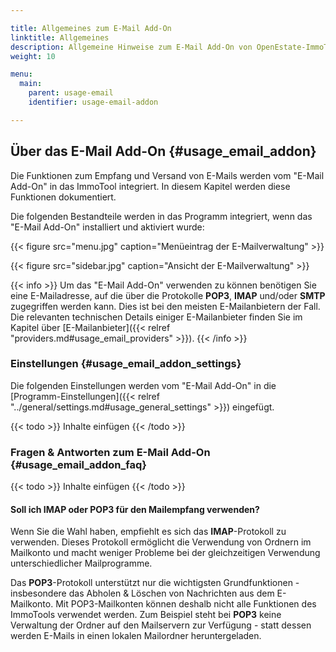 ```yaml
---

title: Allgemeines zum E-Mail Add-On
linktitle: Allgemeines
description: Allgemeine Hinweise zum E-Mail Add-On von OpenEstate-ImmoTool…
weight: 10

menu:
  main:
    parent: usage-email
    identifier: usage-email-addon

---
```


## Über das E-Mail Add-On {#usage_email_addon}

Die Funktionen zum Empfang und Versand von E-Mails werden vom "E-Mail Add-On" in das ImmoTool integriert. In diesem Kapitel werden diese Funktionen dokumentiert.

Die folgenden Bestandteile werden in das Programm integriert, wenn das "E-Mail Add-On" installiert und aktiviert wurde:

{{< figure src="menu.jpg" caption="Menüeintrag der E-Mailverwaltung" >}}

{{< figure src="sidebar.jpg" caption="Ansicht der E-Mailverwaltung" >}}

{{< info >}}
Um das "E-Mail Add-On" verwenden zu können benötigen Sie eine E-Mailadresse, auf die über die Protokolle **POP3**, **IMAP** und/oder **SMTP** zugegriffen werden kann. Dies ist bei den meisten E-Mailanbietern der Fall. Die relevanten technischen Details einiger E-Mailanbieter finden Sie im Kapitel über [E-Mailanbieter]({{< relref "providers.md#usage_email_providers" >}}).
{{< /info >}}


### Einstellungen {#usage_email_addon_settings}

Die folgenden Einstellungen werden vom "E-Mail Add-On" in die [Programm-Einstellungen]({{< relref "../general/settings.md#usage_general_settings" >}}) eingefügt.

{{< todo >}}
Inhalte einfügen
{{< /todo >}}


### Fragen & Antworten zum E-Mail Add-On {#usage_email_addon_faq}

{{< todo >}}
Inhalte einfügen
{{< /todo >}}


#### Soll ich IMAP oder POP3 für den Mailempfang verwenden?

Wenn Sie die Wahl haben, empfiehlt es sich das **IMAP**-Protokoll zu verwenden. Dieses Protokoll ermöglicht die Verwendung von Ordnern im Mailkonto und macht weniger Probleme bei der gleichzeitigen Verwendung unterschiedlicher Mailprogramme.

Das **POP3**-Protokoll unterstützt nur die wichtigsten Grundfunktionen - insbesondere das Abholen & Löschen von Nachrichten aus dem E-Mailkonto. Mit POP3-Mailkonten können deshalb nicht alle Funktionen des ImmoTools verwendet werden. Zum Beispiel steht bei **POP3** keine Verwaltung der Ordner auf den Mailservern zur Verfügung - statt dessen werden E-Mails in einen lokalen Mailordner heruntergeladen.
